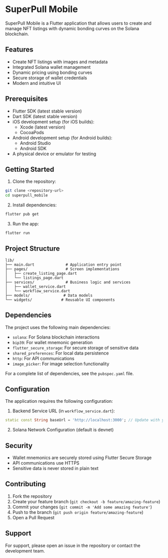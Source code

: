 # SuperPull Mobile

SuperPull Mobile is a Flutter application that allows users to create and manage NFT listings with dynamic bonding curves on the Solana blockchain.

## Features

- Create NFT listings with images and metadata
- Integrated Solana wallet management
- Dynamic pricing using bonding curves
- Secure storage of wallet credentials
- Modern and intuitive UI

## Prerequisites

- Flutter SDK (latest stable version)
- Dart SDK (latest stable version)
- iOS development setup (for iOS builds):
  - Xcode (latest version)
  - CocoaPods
- Android development setup (for Android builds):
  - Android Studio
  - Android SDK
- A physical device or emulator for testing

## Getting Started

1. Clone the repository:
```bash
git clone <repository-url>
cd superpull_mobile
```

2. Install dependencies:
```bash
flutter pub get
```

3. Run the app:
```bash
flutter run
```

## Project Structure

```
lib/
├── main.dart              # Application entry point
├── pages/                 # Screen implementations
│   ├── create_listing_page.dart
│   └── listings_page.dart
├── services/              # Business logic and services
│   ├── wallet_service.dart
│   └── workflow_service.dart
├── models/               # Data models
└── widgets/             # Reusable UI components
```

## Dependencies

The project uses the following main dependencies:

- `solana`: For Solana blockchain interactions
- `bip39`: For wallet mnemonic generation
- `flutter_secure_storage`: For secure storage of sensitive data
- `shared_preferences`: For local data persistence
- `http`: For API communications
- `image_picker`: For image selection functionality

For a complete list of dependencies, see the `pubspec.yaml` file.

## Configuration

The application requires the following configuration:

1. Backend Service URL (in `workflow_service.dart`):
```dart
static const String baseUrl = 'http://localhost:3000'; // Update with your backend URL
```

2. Solana Network Configuration (default is devnet)

## Security

- Wallet mnemonics are securely stored using Flutter Secure Storage
- API communications use HTTPS
- Sensitive data is never stored in plain text

## Contributing

1. Fork the repository
2. Create your feature branch (`git checkout -b feature/amazing-feature`)
3. Commit your changes (`git commit -m 'Add some amazing feature'`)
4. Push to the branch (`git push origin feature/amazing-feature`)
5. Open a Pull Request

## Support

For support, please open an issue in the repository or contact the development team. 